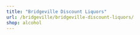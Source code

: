 ```yaml
---
title: "Bridgeville Discount Liquors"
url: /bridgeville/bridgeville-discount-liquors/
shop: alcohol
---
```

